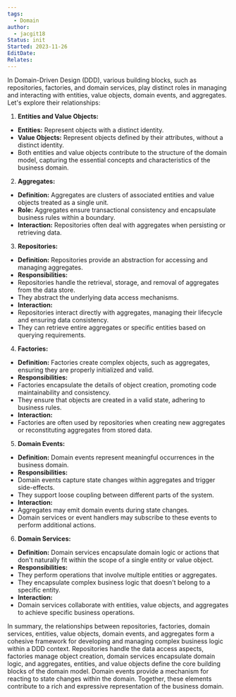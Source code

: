 ```yaml
---
tags:
  - Domain
author:
  - jacgit18
Status: init
Started: 2023-11-26
EditDate: 
Relates:
---
```

In Domain-Driven Design (DDD), various building blocks, such as repositories, factories, and domain services, play distinct roles in managing and interacting with entities, value objects, domain events, and aggregates. Let's explore their relationships:  
  
1. **Entities and Value Objects:**  
- **Entities:** Represent objects with a distinct identity.  
- **Value Objects:** Represent objects defined by their attributes, without a distinct identity.  
- Both entities and value objects contribute to the structure of the domain model, capturing the essential concepts and characteristics of the business domain.  
  
2. **Aggregates:**  
- **Definition:** Aggregates are clusters of associated entities and value objects treated as a single unit.  
- **Role:** Aggregates ensure transactional consistency and encapsulate business rules within a boundary.  
- **Interaction:** Repositories often deal with aggregates when persisting or retrieving data.  
  
3. **Repositories:**  
- **Definition:** Repositories provide an abstraction for accessing and managing aggregates.  
- **Responsibilities:**  
- Repositories handle the retrieval, storage, and removal of aggregates from the data store.  
- They abstract the underlying data access mechanisms.  
- **Interaction:**  
- Repositories interact directly with aggregates, managing their lifecycle and ensuring data consistency.  
- They can retrieve entire aggregates or specific entities based on querying requirements.  
  
4. **Factories:**  
- **Definition:** Factories create complex objects, such as aggregates, ensuring they are properly initialized and valid.  
- **Responsibilities:**  
- Factories encapsulate the details of object creation, promoting code maintainability and consistency.  
- They ensure that objects are created in a valid state, adhering to business rules.  
- **Interaction:**  
- Factories are often used by repositories when creating new aggregates or reconstituting aggregates from stored data.  
  
5. **Domain Events:**  
- **Definition:** Domain events represent meaningful occurrences in the business domain.  
- **Responsibilities:**  
- Domain events capture state changes within aggregates and trigger side-effects.  
- They support loose coupling between different parts of the system.  
- **Interaction:**  
- Aggregates may emit domain events during state changes.  
- Domain services or event handlers may subscribe to these events to perform additional actions.  
  
6. **Domain Services:**  
- **Definition:** Domain services encapsulate domain logic or actions that don't naturally fit within the scope of a single entity or value object.  
- **Responsibilities:**  
- They perform operations that involve multiple entities or aggregates.  
- They encapsulate complex business logic that doesn't belong to a specific entity.  
- **Interaction:**  
- Domain services collaborate with entities, value objects, and aggregates to achieve specific business operations.  
  
In summary, the relationships between repositories, factories, domain services, entities, value objects, domain events, and aggregates form a cohesive framework for developing and managing complex business logic within a DDD context. Repositories handle the data access aspects, factories manage object creation, domain services encapsulate domain logic, and aggregates, entities, and value objects define the core building blocks of the domain model. Domain events provide a mechanism for reacting to state changes within the domain. Together, these elements contribute to a rich and expressive representation of the business domain.